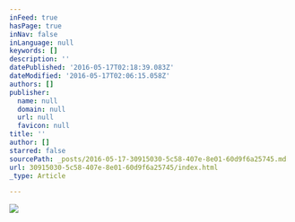 ```yaml
---
inFeed: true
hasPage: true
inNav: false
inLanguage: null
keywords: []
description: ''
datePublished: '2016-05-17T02:18:39.083Z'
dateModified: '2016-05-17T02:06:15.058Z'
authors: []
publisher:
  name: null
  domain: null
  url: null
  favicon: null
title: ''
author: []
starred: false
sourcePath: _posts/2016-05-17-30915030-5c58-407e-8e01-60d9f6a25745.md
url: 30915030-5c58-407e-8e01-60d9f6a25745/index.html
_type: Article

---
```

![](https://the-grid-user-content.s3-us-west-2.amazonaws.com/0f4ee3f5-94eb-4809-ae95-6e0317483869.jpg)